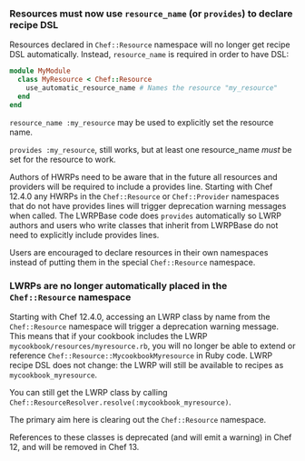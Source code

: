 <!---
This file is reset every time a new release is done. This file describes changes that have not yet been released.

Example Doc Change:
### Headline for the required change
Description of the required change.
-->

### Resources must now use `resource_name` (or `provides`) to declare recipe DSL

Resources declared in `Chef::Resource` namespace will no longer get recipe DSL
automatically.  Instead, `resource_name` is required in order to have DSL:

```ruby
module MyModule
  class MyResource < Chef::Resource
    use_automatic_resource_name # Names the resource "my_resource"
  end
end
```

`resource_name :my_resource` may be used to explicitly set the resource name.

`provides :my_resource`, still works, but at least one resource_name *must* be
set for the resource to work.

Authors of HWRPs need to be aware that in the future all resources and providers will be required to include a provides line. Starting with Chef 12.4.0 any HWRPs in the `Chef::Resource` or `Chef::Provider` namespaces that do not have provides lines will trigger deprecation warning messages when called. The LWRPBase code does `provides` automatically so LWRP authors and users who write classes that inherit from LWRPBase do not need to explicitly include provides lines.

Users are encouraged to declare resources in their own namespaces instead of putting them in the special `Chef::Resource` namespace.

### LWRPs are no longer automatically placed in the `Chef::Resource` namespace

Starting with Chef 12.4.0, accessing an LWRP class by name from the `Chef::Resource` namespace will trigger a deprecation warning message. This means that if your cookbook includes the LWRP `mycookbook/resources/myresource.rb`, you will no longer be able to extend or reference `Chef::Resource::MycookbookMyresource` in Ruby code.  LWRP recipe DSL does not change: the LWRP will still be available to recipes as `mycookbook_myresource`.

You can still get the LWRP class by calling `Chef::ResourceResolver.resolve(:mycookbook_myresource)`.

The primary aim here is clearing out the `Chef::Resource` namespace.

References to these classes is deprecated (and will emit a warning) in Chef 12, and will be removed in Chef 13.
